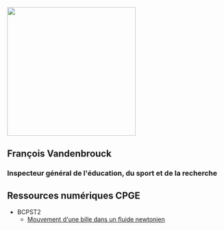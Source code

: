 <img src="https://user-images.githubusercontent.com/109895707/180656875-56e0673c-6106-4743-baaf-152b13083c69.jpg" width="300"/>

## François Vandenbrouck
### Inspecteur général de l'éducation, du sport et de la recherche

## Ressources numériques CPGE

- BCPST2
  - [Mouvement d'une bille dans un fluide newtonien](mwt_bille_fluidenewtonien.ipynb)
